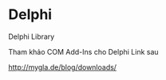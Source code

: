 # Delphi
Delphi Library

Tham khảo COM Add-Ins cho Delphi Link sau

http://mygla.de/blog/downloads/

